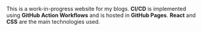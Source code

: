 This is a work-in-progress website for my blogs. **CI/CD** is implemented using **GitHub Action Workflows** and is hosted in **GitHub Pages**. **React** and **CSS** are the main technologies used.

